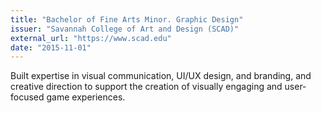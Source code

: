 ```yaml
---
title: "Bachelor of Fine Arts Minor. Graphic Design"
issuer: "Savannah College of Art and Design (SCAD)"
external_url: "https://www.scad.edu"
date: "2015-11-01"
---
```


Built expertise in visual communication, UI/UX design, and branding, and creative direction to support the creation of visually engaging and user-focused game experiences.